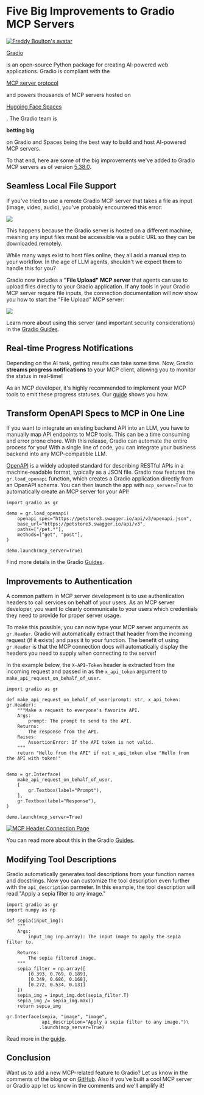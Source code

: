 # Five Big Improvements to Gradio MCP Servers

[![Freddy Boulton's avatar](https://cdn-avatars.huggingface.co/v1/production/uploads/1654278567459-626a9bfa03e2e2796f24ca11.jpeg)](/freddyaboulton)

[Gradio](https://gradio.app)

is an open-source Python package for creating AI-powered web applications. Gradio is compliant with the

[MCP server protocol](https://modelcontextprotocol.io/introduction)

and powers thousands of MCP servers hosted on

[Hugging Face Spaces](https://hf.co/spaces)

. The Gradio team is

**betting big**

on Gradio and Spaces being the best way to build and host AI-powered MCP servers.

To that end, here are some of the big improvements we've added to Gradio MCP servers as of version [5.38.0](https://github.com/gradio-app/gradio/releases/tag/gradio%405.38.0).

## Seamless Local File Support

If you've tried to use a remote Gradio MCP server that takes a file as input (image, video, audio), you've probably encountered this error:

![](https://huggingface.co/datasets/freddyaboulton/bucket/resolve/main/MCPError.png)

This happens because the Gradio server is hosted on a different machine, meaning any input files must be accessible via a public URL so they can be downloaded remotely.

While many ways exist to host files online, they all add a manual step to your workflow. In the age of LLM agents, shouldn't we expect them to handle this for you?

Gradio now includes a **"File Upload" MCP server** that agents can use to upload files directly to your Gradio application. If any tools in your Gradio MCP server require file inputs, the connection documentation will now show you how to start the "File Upload" MCP server:

![](https://huggingface.co/datasets/freddyaboulton/bucket/resolve/main/MCPConnectionDocs.png)

Learn more about using this server (and important security considerations) in the [Gradio Guides](https://www.gradio.app/guides/file-upload-mcp).

## Real-time Progress Notifications

Depending on the AI task, getting results can take some time. Now, Gradio **streams progress notifications** to your MCP client, allowing you to monitor the status in real-time!

[](https://github.com/user-attachments/assets/b507c380-d6b6-4307-b0d1-be423a7414f3)

As an MCP developer, it's highly recommended to implement your MCP tools to emit these progress statuses. Our [guide](https://www.gradio.app/guides/building-mcp-server-with-gradio#sending-progress-updates) shows you how.

## Transform OpenAPI Specs to MCP in One Line

If you want to integrate an existing backend API into an LLM, you have to manually map API endpoints to MCP tools. This can be a time consuming and error prone chore. With this release, Gradio can automate the entire process for you! With a single line of code, you can integrate your business backend into any MCP-compatible LLM.

[OpenAPI](https://www.openapis.org/) is a widely adopted standard for describing RESTful APIs in a machine-readable format, typically as a JSON file. Gradio now features the `gr.load_openapi` function, which creates a Gradio application directly from an OpenAPI schema. You can then launch the app with `mcp_server=True` to automatically create an MCP server for your API!

```
import gradio as gr

demo = gr.load_openapi(
    openapi_spec="https://petstore3.swagger.io/api/v3/openapi.json",
    base_url="https://petstore3.swagger.io/api/v3",
    paths=["/pet.*"],
    methods=["get", "post"],
)

demo.launch(mcp_server=True)

```

Find more details in the Gradio [Guides](https://www.gradio.app/guides/from-openapi-spec).

## Improvements to Authentication

A common pattern in MCP server development is to use authentication headers to call services on behalf of your users. As an MCP server developer, you want to clearly communicate to your users which credentials they need to provide for proper server usage.

To make this possible, you can now type your MCP server arguments as `gr.Header`. Gradio will automatically extract that header from the incoming request (if it exists) and pass it to your function. The benefit of using `gr.Header` is that the MCP connection docs will automatically display the headers you need to supply when connecting to the server!

In the example below, the `X-API-Token` header is extracted from the incoming request and passed in as the `x_api_token` argument to `make_api_request_on_behalf_of_user`.

```
import gradio as gr

def make_api_request_on_behalf_of_user(prompt: str, x_api_token: gr.Header):
    """Make a request to everyone's favorite API.
    Args:
        prompt: The prompt to send to the API.
    Returns:
        The response from the API.
    Raises:
        AssertionError: If the API token is not valid.
    """
    return "Hello from the API" if not x_api_token else "Hello from the API with token!"


demo = gr.Interface(
    make_api_request_on_behalf_of_user,
    [
        gr.Textbox(label="Prompt"),
    ],
    gr.Textbox(label="Response"),
)

demo.launch(mcp_server=True)

```

[![MCP Header Connection Page](https://huggingface.co/datasets/freddyaboulton/bucket/resolve/main/MCPUploadUpdated.png)](https://huggingface.co/datasets/freddyaboulton/bucket/resolve/main/MCPUploadUpdated.png)

You can read more about this in the Gradio [Guides](https://www.gradio.app/guides/building-mcp-server-with-gradio#using-the-gr-header-class).

## Modifying Tool Descriptions

Gradio automatically generates tool descriptions from your function names and docstrings. Now you can customize the tool description even further with the `api_description` parmeter. In this example, the tool description will read "Apply a sepia filter to any image."

```
import gradio as gr
import numpy as np

def sepia(input_img):
    """
    Args:
        input_img (np.array): The input image to apply the sepia filter to.

    Returns:
        The sepia filtered image.
    """
    sepia_filter = np.array([
        [0.393, 0.769, 0.189],
        [0.349, 0.686, 0.168],
        [0.272, 0.534, 0.131]
    ])
    sepia_img = input_img.dot(sepia_filter.T)
    sepia_img /= sepia_img.max()
    return sepia_img

gr.Interface(sepia, "image", "image", 
             api_description="Apply a sepia filter to any image.")\
            .launch(mcp_server=True)

```

Read more in the [guide](https://www.gradio.app/guides/building-mcp-server-with-gradio#modifying-tool-descriptions).

## Conclusion

Want us to add a new MCP-related feature to Gradio? Let us know in the comments of the blog or on [GitHub](https://github.com/gradio-app/gradio/issues). Also if you've built a cool MCP server or Gradio app let us know in the comments and we'll amplify it!
